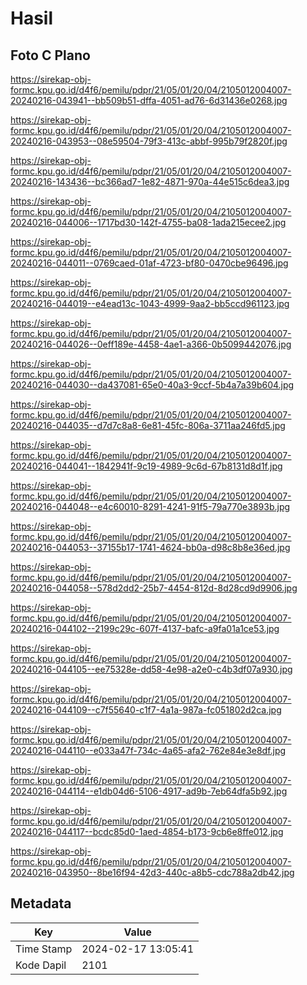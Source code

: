 # Hasil

## Foto C Plano

https://sirekap-obj-formc.kpu.go.id/d4f6/pemilu/pdpr/21/05/01/20/04/2105012004007-20240216-043941--bb509b51-dffa-4051-ad76-6d31436e0268.jpg

https://sirekap-obj-formc.kpu.go.id/d4f6/pemilu/pdpr/21/05/01/20/04/2105012004007-20240216-043953--08e59504-79f3-413c-abbf-995b79f2820f.jpg

https://sirekap-obj-formc.kpu.go.id/d4f6/pemilu/pdpr/21/05/01/20/04/2105012004007-20240216-143436--bc366ad7-1e82-4871-970a-44e515c6dea3.jpg

https://sirekap-obj-formc.kpu.go.id/d4f6/pemilu/pdpr/21/05/01/20/04/2105012004007-20240216-044006--1717bd30-142f-4755-ba08-1ada215ecee2.jpg

https://sirekap-obj-formc.kpu.go.id/d4f6/pemilu/pdpr/21/05/01/20/04/2105012004007-20240216-044011--0769caed-01af-4723-bf80-0470cbe96496.jpg

https://sirekap-obj-formc.kpu.go.id/d4f6/pemilu/pdpr/21/05/01/20/04/2105012004007-20240216-044019--e4ead13c-1043-4999-9aa2-bb5ccd961123.jpg

https://sirekap-obj-formc.kpu.go.id/d4f6/pemilu/pdpr/21/05/01/20/04/2105012004007-20240216-044026--0eff189e-4458-4ae1-a366-0b5099442076.jpg

https://sirekap-obj-formc.kpu.go.id/d4f6/pemilu/pdpr/21/05/01/20/04/2105012004007-20240216-044030--da437081-65e0-40a3-9ccf-5b4a7a39b604.jpg

https://sirekap-obj-formc.kpu.go.id/d4f6/pemilu/pdpr/21/05/01/20/04/2105012004007-20240216-044035--d7d7c8a8-6e81-45fc-806a-3711aa246fd5.jpg

https://sirekap-obj-formc.kpu.go.id/d4f6/pemilu/pdpr/21/05/01/20/04/2105012004007-20240216-044041--1842941f-9c19-4989-9c6d-67b8131d8d1f.jpg

https://sirekap-obj-formc.kpu.go.id/d4f6/pemilu/pdpr/21/05/01/20/04/2105012004007-20240216-044048--e4c60010-8291-4241-91f5-79a770e3893b.jpg

https://sirekap-obj-formc.kpu.go.id/d4f6/pemilu/pdpr/21/05/01/20/04/2105012004007-20240216-044053--37155b17-1741-4624-bb0a-d98c8b8e36ed.jpg

https://sirekap-obj-formc.kpu.go.id/d4f6/pemilu/pdpr/21/05/01/20/04/2105012004007-20240216-044058--578d2dd2-25b7-4454-812d-8d28cd9d9906.jpg

https://sirekap-obj-formc.kpu.go.id/d4f6/pemilu/pdpr/21/05/01/20/04/2105012004007-20240216-044102--2199c29c-607f-4137-bafc-a9fa01a1ce53.jpg

https://sirekap-obj-formc.kpu.go.id/d4f6/pemilu/pdpr/21/05/01/20/04/2105012004007-20240216-044105--ee75328e-dd58-4e98-a2e0-c4b3df07a930.jpg

https://sirekap-obj-formc.kpu.go.id/d4f6/pemilu/pdpr/21/05/01/20/04/2105012004007-20240216-044109--c7f55640-c1f7-4a1a-987a-fc051802d2ca.jpg

https://sirekap-obj-formc.kpu.go.id/d4f6/pemilu/pdpr/21/05/01/20/04/2105012004007-20240216-044110--e033a47f-734c-4a65-afa2-762e84e3e8df.jpg

https://sirekap-obj-formc.kpu.go.id/d4f6/pemilu/pdpr/21/05/01/20/04/2105012004007-20240216-044114--e1db04d6-5106-4917-ad9b-7eb64dfa5b92.jpg

https://sirekap-obj-formc.kpu.go.id/d4f6/pemilu/pdpr/21/05/01/20/04/2105012004007-20240216-044117--bcdc85d0-1aed-4854-b173-9cb6e8ffe012.jpg

https://sirekap-obj-formc.kpu.go.id/d4f6/pemilu/pdpr/21/05/01/20/04/2105012004007-20240216-043950--8be16f94-42d3-440c-a8b5-cdc788a2db42.jpg


## Metadata

| Key        | Value               |
| ---------- | ------------------- |
| Time Stamp | 2024-02-17 13:05:41 |
| Kode Dapil | 2101                |



